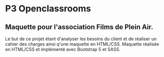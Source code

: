 # P3 Openclassrooms
Maquette pour l'association Films de Plein Air.
-----
Le but de ce projet étant d'analyser les besoins du client et de réaliser un cahier des charges ainsi q'une maquette en HTML/CSS.
Maquette réalisée en HTML/CSS et implémenté avec Bootstrap 5 et SASS. 
